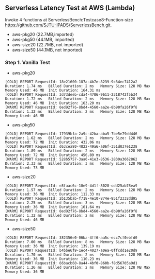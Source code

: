 ## Serverless Latency Test at AWS (Lambda)
Invoke 4 functions at ServerlessBench:Testcase8-Function-size <https://github.com/SJTU-IPADS/ServerlessBench.git>.
* aws-pkg20 (22.7MB,imported)
* aws-pkg50 (44.1MB, imported)
* aws-size20 (22.7MB, not imported)
* aws-size50 (44.1MB, not imported)

### Step 1. Vanilla Test
* aws-pkg20
```
[COLD] REPORT RequestId: 18e21600-187a-4b7e-8239-9c34ec7412a2	Duration: 1.74 ms	Billed Duration: 2 ms	Memory Size: 128 MB	Max Memory Used: 46 MB	Init Duration: 164.31 ms   	
[COLD] REPORT RequestId: 3d73deeb-cda4-4786-9611-2318742f5b34	Duration: 1.72 ms	Billed Duration: 2 ms	Memory Size: 128 MB	Max Memory Used: 46 MB	Init Duration: 163.20 ms   
[WARM] REPORT RequestId: 0ed92f76-8bd4-4560-aa2e-8b90fa26f9f8	Duration: 1.32 ms	Billed Duration: 2 ms	Memory Size: 128 MB	Max Memory Used: 46 MB	
```

* aws-pkg50
```
[COLD] REPORT RequestId: 17939bfa-2a9c-42ba-aba5-7be5e79dd446	Duration: 1.62 ms	Billed Duration: 2 ms	Memory Size: 128 MB	Max Memory Used: 72 MB	Init Duration: 432.06 ms   	
[COLD] REPORT RequestId: d63cea80-4822-49a6-a06f-351d037e1238	Duration: 1.89 ms	Billed Duration: 2 ms	Memory Size: 128 MB	Max Memory Used: 72 MB	Init Duration: 456.89 ms   	
[WARM] REPORT RequestId: 528b5757-3aa6-41e3-8536-2839a3662862	Duration: 2.33 ms	Billed Duration: 3 ms	Memory Size: 128 MB	Max Memory Used: 73 MB	
```

* aws-size20
```
[COLD] REPORT RequestId: e8faac6c-10e9-4d1f-8028-cdd25ab78ea9	Duration: 1.57 ms	Billed Duration: 2 ms	Memory Size: 128 MB	Max Memory Used: 36 MB	Init Duration: 112.33 ms   	
[COLD] REPORT RequestId: 2b135bab-f718-4e10-874e-851f2332dd95	Duration: 2.25 ms	Billed Duration: 3 ms	Memory Size: 128 MB	Max Memory Used: 36 MB	Init Duration: 161.64 ms   	
[WARM] REPORT RequestId: 0ed92f76-8bd4-4560-aa2e-8b90fa26f9f8	Duration: 1.32 ms	Billed Duration: 2 ms	Memory Size: 128 MB	Max Memory Used: 46 MB	
```

* aws-size50
```
[COLD] REPORT RequestId: 382356e0-06ba-4ff6-aa5c-ecc7cf0ebfd0	Duration: 7.00 ms	Billed Duration: 8 ms	Memory Size: 128 MB	Max Memory Used: 36 MB	Init Duration: 139.19 ms   	
[COLD] REPORT RequestId: b4bbe6f9-1ec4-4027-a0ea-0ffcdd1e20d9	Duration: 1.70 ms	Billed Duration: 2 ms	Memory Size: 128 MB	Max Memory Used: 36 MB	Init Duration: 110.23 ms   	
[WARM] REPORT RequestId: 66bacb60-8a44-4bf0-860b-f8d56705a9d1	Duration: 1.26 ms	Billed Duration: 2 ms	Memory Size: 128 MB	Max Memory Used: 36 MB	
```


